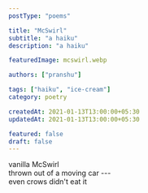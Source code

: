 ```yaml
---
postType: "poems"

title: "McSwirl"
subtitle: "a haiku"
description: "a haiku"

featuredImage: mcswirl.webp

authors: ["pranshu"]

tags: ["haiku", "ice-cream"]
category: poetry

createdAt: 2021-01-13T13:00:00+05:30
updatedAt: 2021-01-13T13:00:00+05:30

featured: false
draft: false
---
```


vanilla McSwirl  
thrown out of a moving car ---  
even crows didn't eat it
